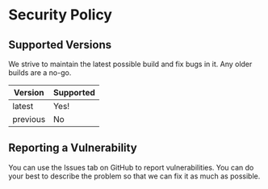 # Security Policy

## Supported Versions

We strive to maintain the latest possible build and fix bugs in it. Any older builds are a no-go.

| Version  | Supported          |
| -------- | ------------------ |
| latest   | Yes!               |
| previous | No                 |

## Reporting a Vulnerability

You can use the Issues tab on GitHub to report vulnerabilities. You can do your best to describe the problem so that we can fix it as much as possible.
